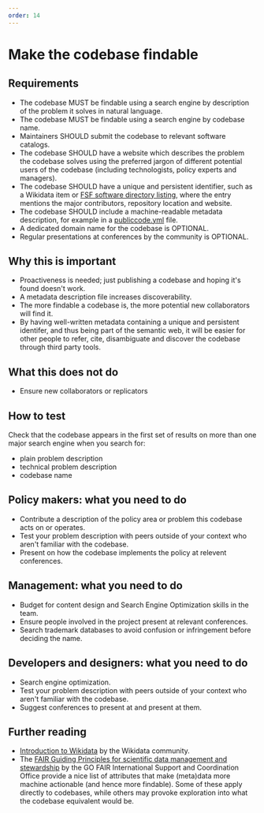 ```yaml
---
order: 14
---
```


# Make the codebase findable

<!-- SPDX-License-Identifier: CC0-1.0 -->
<!-- written in 2022 by The Foundation for Public Code <info@publiccode.net> -->

## Requirements

* The codebase MUST be findable using a search engine by description of the problem it solves in natural language.
* The codebase MUST be findable using a search engine by codebase name.
* Maintainers SHOULD submit the codebase to relevant software catalogs.
* The codebase SHOULD have a website which describes the problem the codebase solves using the preferred jargon of different potential users of the codebase (including technologists, policy experts and managers).
* The codebase SHOULD have a unique and persistent identifier, such as a Wikidata item or [FSF software directory listing](https://directory.fsf.org/wiki/Main_Page), where the entry mentions the major contributors, repository location and website.
* The codebase SHOULD include a machine-readable metadata description, for example in a [publiccode.yml](https://github.com/publiccodeyml/publiccode.yml) file.
* A dedicated domain name for the codebase is OPTIONAL.
* Regular presentations at conferences by the community is OPTIONAL.

## Why this is important

* Proactiveness is needed; just publishing a codebase and hoping it's found doesn't work.
* A metadata description file increases discoverability.
* The more findable a codebase is, the more potential new collaborators will find it.
* By having well-written metadata containing a unique and persistent identifer, and thus being part of the semantic web, it will be easier for other people to refer, cite, disambiguate and discover the codebase through third party tools.

## What this does not do

* Ensure new collaborators or replicators

## How to test

Check that the codebase appears in the first set of results on more than one major search engine when you search for:

* plain problem description
* technical problem description
* codebase name

## Policy makers: what you need to do

* Contribute a description of the policy area or problem this codebase acts on or operates.
* Test your problem description with peers outside of your context who aren't familiar with the codebase.
* Present on how the codebase implements the policy at relevent conferences.

## Management: what you need to do

* Budget for content design and Search Engine Optimization skills in the team.
* Ensure people involved in the project present at relevant conferences.
* Search trademark databases to avoid confusion or infringement before deciding the name.

## Developers and designers: what you need to do

* Search engine optimization.
* Test your problem description with peers outside of your context who aren't familiar with the codebase.
* Suggest conferences to present at and present at them.

## Further reading

* [Introduction to Wikidata](https://www.wikidata.org/wiki/Wikidata:Introduction) by the Wikidata community.
* The [FAIR Guiding Principles for scientific data management and stewardship](https://www.go-fair.org/fair-principles/) by the GO FAIR International Support and Coordination Office provide a nice list of attributes that make (meta)data more machine actionable (and hence more findable). Some of these apply directly to codebases, while others may provoke exploration into what the codebase equivalent would be.
